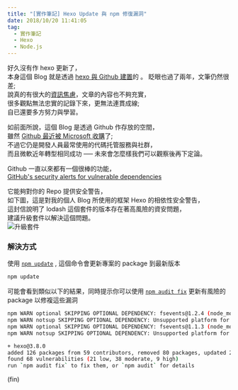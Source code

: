 ```yaml
---
title: "[實作筆記] Hexo Update 與 npm 修復漏洞"
date: 2018/10/20 11:41:05
tag:
  - 實作筆記
  - Hexo
  - Node.js
---
```


好久沒有作 hexo 更新了，  
本身這個 Blog 就是透過 [hexo 與 Github 建置](https://blog.marsen.me/2016/08/28/how_to_use_github_page/)的 。
眨眼也過了兩年，文筆仍然很差;  
說真的有很大的[資訊焦慮](https://www.darencademy.com/article/view/id/16485)，文章的內容也不夠充實，  
很多觀點無法忠實的記錄下來，更無法連貫成線;  
自已還要多方努力與學習。

如前面所說，這個 Blog 是透過 Github 作存放的空間，  
雖然 [Github 最近被 Microsoft 收購](https://news.microsoft.com/2018/06/04/microsoft-to-acquire-github-for-7-5-billion/)了;  
不過它仍是開發人員最常使用的代碼托管服務與社群，  
而且微軟近年轉型相同成功 –— 未來會怎麼樣我們可以觀察後再下定論。  

Github 一直以來都有一個很棒的功能，  
[GitHub's security alerts for vulnerable dependencies](https://help.github.com/articles/about-security-alerts-for-vulnerable-dependencies/)

它能夠對你的 Repo 提供安全警告，  
如下圖，這是對我的個人 Blog 所使用的框架 Hexo 的相依性安全警告，  
這封信說明了 lodash 這個套件的版本存在著高風險的資安問題，  
建議升級套件以解決這個問題。  
![升級套件](https://i.imgur.com/HYBh5vv.jpg)

### 解決方式

使用 [`npm update`](https://docs.npmjs.com/cli/update) , 這個命令會更新專案的 package 到最新版本  

```sh
npm update
```

可能會看到類似以下的結果，同時提示你可以使用 [`npm audit fix`](https://docs.npmjs.com/cli/audit) 更新有風險的 package 以修複這些漏洞  

```sh
npm WARN optional SKIPPING OPTIONAL DEPENDENCY: fsevents@1.2.4 (node_modules\nunjucks\node_modules\fsevents):
npm WARN notsup SKIPPING OPTIONAL DEPENDENCY: Unsupported platform for fsevents@1.2.4: wanted {"os":"darwin","arch":"any"} (current: {"os":"win32","arch":"x64"})
npm WARN optional SKIPPING OPTIONAL DEPENDENCY: fsevents@1.1.3 (node_modules\fsevents):
npm WARN notsup SKIPPING OPTIONAL DEPENDENCY: Unsupported platform for fsevents@1.1.3: wanted {"os":"darwin","arch":"any"} (current: {"os":"win32","arch":"x64"})

+ hexo@3.8.0
added 126 packages from 59 contributors, removed 80 packages, updated 21 packages, moved 14 packages and audited 3143 packages in 25.064s
found 68 vulnerabilities (21 low, 38 moderate, 9 high)
run `npm audit fix` to fix them, or `npm audit` for details
```

(fin)
